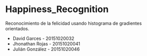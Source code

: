 # Happiness_Recognition
 Reconocimiento de la felicidad usando histograma de gradientes orientados.
 <ul>
 <li>David Garces - 20151020032</li>
 <li>Jhonathan Rojas - 20151020041</li>
 <li>Julián González - 20151020046</li>
 </ul>
